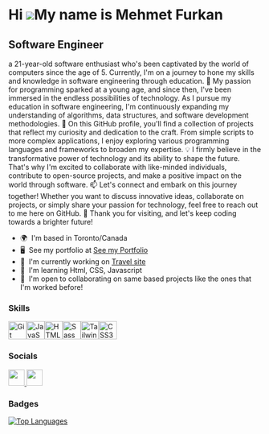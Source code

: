 Hi ![](https://user-images.githubusercontent.com/18350557/176309783-0785949b-9127-417c-8b55-ab5a4333674e.gif)My name is Mehmet Furkan
=====================================================================================================================================

Software Engineer
-----------------

a 21-year-old software enthusiast who's been captivated by the world of computers since the age of 5. Currently, I'm on a journey to hone my skills and knowledge in software engineering through education. 🚀 My passion for programming sparked at a young age, and since then, I've been immersed in the endless possibilities of technology. As I pursue my education in software engineering, I'm continuously expanding my understanding of algorithms, data structures, and software development methodologies. 🔧 On this GitHub profile, you'll find a collection of projects that reflect my curiosity and dedication to the craft. From simple scripts to more complex applications, I enjoy exploring various programming languages and frameworks to broaden my expertise. 💡 I firmly believe in the transformative power of technology and its ability to shape the future. That's why I'm excited to collaborate with like-minded individuals, contribute to open-source projects, and make a positive impact on the world through software. 📫 Let's connect and embark on this journey together! Whether you want to discuss innovative ideas, collaborate on projects, or simply share your passion for technology, feel free to reach out to me here on GitHub. 🌱 Thank you for visiting, and let's keep coding towards a brighter future!

* 🌍  I'm based in Toronto/Canada
* 🖥️  See my portfolio at [See my Portfolio](http://google.com)
* 🚀  I'm currently working on [Travel site](http://google.com)
* 🧠  I'm learning Html, CSS, Javascript
* 🤝  I'm open to collaborating on same based projects like the ones that I'm worked before!

### Skills


<p align="left">
<a href="https://git-scm.com/" target="_blank" rel="noreferrer"><img src="https://raw.githubusercontent.com/danielcranney/readme-generator/main/public/icons/skills/git-colored.svg" width="36" height="36" alt="Git" /></a><a href="https://developer.mozilla.org/en-US/docs/Web/JavaScript" target="_blank" rel="noreferrer"><img src="https://raw.githubusercontent.com/danielcranney/readme-generator/main/public/icons/skills/javascript-colored.svg" width="36" height="36" alt="JavaScript" /></a><a href="https://developer.mozilla.org/en-US/docs/Glossary/HTML5" target="_blank" rel="noreferrer"><img src="https://raw.githubusercontent.com/danielcranney/readme-generator/main/public/icons/skills/html5-colored.svg" width="36" height="36" alt="HTML5" /></a><a href="https://sass-lang.com/" target="_blank" rel="noreferrer"><img src="https://raw.githubusercontent.com/danielcranney/readme-generator/main/public/icons/skills/sass-colored.svg" width="36" height="36" alt="Sass" /></a><a href="https://tailwindcss.com/" target="_blank" rel="noreferrer"><img src="https://raw.githubusercontent.com/danielcranney/readme-generator/main/public/icons/skills/tailwindcss-colored.svg" width="36" height="36" alt="TailwindCSS" /></a><a href="https://www.w3.org/TR/CSS/#css" target="_blank" rel="noreferrer"><img src="https://raw.githubusercontent.com/danielcranney/readme-generator/main/public/icons/skills/css3-colored.svg" width="36" height="36" alt="CSS3" /></a>
</p>


### Socials

<p align="left"> <a href="https://www.github.com/mfylmz" target="_blank" rel="noreferrer"> <picture> <source media="(prefers-color-scheme: dark)" srcset="https://raw.githubusercontent.com/danielcranney/readme-generator/main/public/icons/socials/github-dark.svg" /> <source media="(prefers-color-scheme: light)" srcset="https://raw.githubusercontent.com/danielcranney/readme-generator/main/public/icons/socials/github.svg" /> <img src="https://raw.githubusercontent.com/danielcranney/readme-generator/main/public/icons/socials/github.svg" width="32" height="32" /> </picture> </a> <a href="https://www.linkedin.com/in/mehmetfurkanyilmaz" target="_blank" rel="noreferrer"> <picture> <source media="(prefers-color-scheme: dark)" srcset="https://raw.githubusercontent.com/danielcranney/readme-generator/main/public/icons/socials/linkedin-dark.svg" /> <source media="(prefers-color-scheme: light)" srcset="https://raw.githubusercontent.com/danielcranney/readme-generator/main/public/icons/socials/linkedin.svg" /> <img src="https://raw.githubusercontent.com/danielcranney/readme-generator/main/public/icons/socials/linkedin.svg" width="32" height="32" /> </picture> </a></p>

### Badges

<a href="https://github.com/mfylmz" align="left"><img src="https://github-readme-stats.vercel.app/api/top-langs/?username=mfylmz&langs_count=10&title_color=0891b2&text_color=ffffff&icon_color=0891b2&bg_color=1c1917&hide_border=true&locale=en&custom_title=Top%20%Languages" alt="Top Languages" /></a>
